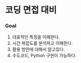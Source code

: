 # 코딩 면접 대비

### Goal
1. 대표적인 특징을 이해한다.
2. 시간 복잡도를 분석하고 이해한다.
3. 활용 방안에 대해서 알고있다.
4. 수도코드, Python 구현이 가능하다.